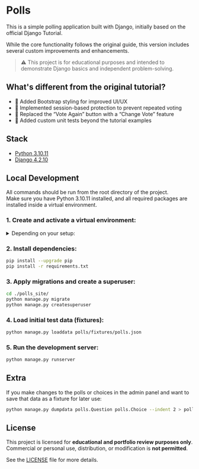 # Polls

This is a simple polling application built with Django, initially based on the official Django Tutorial.

While the core functionality follows the original guide, this version includes several custom improvements and enhancements.

> ⚠️ This project is for educational purposes and intended to demonstrate Django basics and independent problem-solving.

## What's different from the original tutorial?

- 💅 Added Bootstrap styling for improved UI/UX
- 🔐 Implemented session-based protection to prevent repeated voting
- 🔁 Replaced the “Vote Again” button with a “Change Vote” feature
- 🧪 Added custom unit tests beyond the tutorial examples

## Stack

- [Python 3.10.11](https://www.python.org/downloads/release/python-31011/)
- [Django 4.2.10](https://docs.djangoproject.com/en/4.2/)

## Local Development

All commands should be run from the root directory of the project.  
Make sure you have Python 3.10.11 installed, and all required packages are installed inside a virtual environment.

### 1. Create and activate a virtual environment:
<details>
<summary>Depending on your setup:</summary>

```bash
python -m venv ./venv           # Default
py -3.10 -m venv ./venv         # If Python 3.10 is installed separately
.\venv\Scripts\activate         # Windows
source venv/bin/activate        # Linux/macOS
```
</details>

### 2. Install dependencies:

```bash
pip install --upgrade pip
pip install -r requirements.txt
```
### 3. Apply migrations and create a superuser:

```bash
cd ./polls_site/
python manage.py migrate
python manage.py createsuperuser
```
   
### 4. Load initial test data (fixtures):

```bash
python manage.py loaddata polls/fixtures/polls.json
```

### 5. Run the development server:

```bash
python manage.py runserver
```

## Extra

If you make changes to the polls or choices in the admin panel and want to save that data as a fixture for later use:

```bash
python manage.py dumpdata polls.Question polls.Choice --indent 2 > polls/fixtures/polls.json
```

## License

This project is licensed for **educational and portfolio review purposes only**.  
Commercial or personal use, distribution, or modification is **not permitted**.

See the [LICENSE](./LICENSE) file for more details.